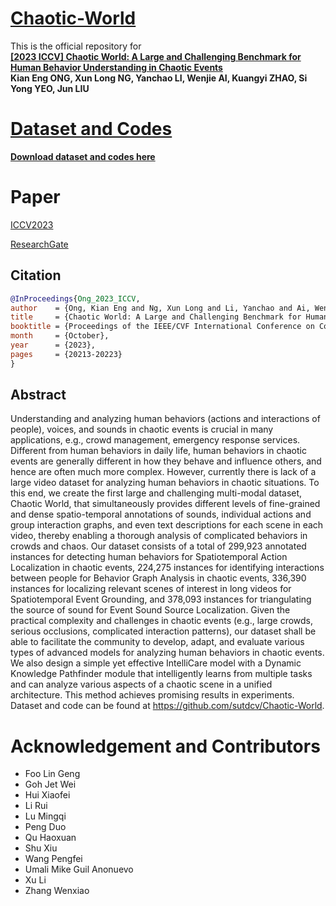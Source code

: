 # [Chaotic-World]([https://sutdcv.github.io/Animal-Kingdom](https://github.com/sutdcv/Chaotic-World))

This is the official repository for <br/>**[[2023 ICCV] Chaotic World: A Large and Challenging Benchmark for Human Behavior Understanding in Chaotic Events](https://openaccess.thecvf.com/content/ICCV2023/html/Ong_Chaotic_World_A_Large_and_Challenging_Benchmark_for_Human_Behavior_ICCV_2023_paper.html)**
<br/>**Kian Eng ONG, Xun Long NG, Yanchao LI, Wenjie AI, Kuangyi ZHAO, Si Yong YEO, Jun LIU**


# [Dataset and Codes](https://forms.office.com/r/4pvkiZsVKz)
**[Download dataset and codes here](https://forms.office.com/r/4pvkiZsVKz)**


# Paper
[ICCV2023](https://openaccess.thecvf.com/content/ICCV2023/html/Ong_Chaotic_World_A_Large_and_Challenging_Benchmark_for_Human_Behavior_ICCV_2023_paper.html)

[ResearchGate](https://www.researchgate.net/profile/Kian-Eng-Ong/publication/373692522_Chaotic_World_A_Large_and_Challenging_Benchmark_for_Human_Behavior_Understanding_in_Chaotic_Events/links/64f87116f160f748d6d1572f/Chaotic-World-A-Large-and-Challenging-Benchmark-for-Human-Behavior-Understanding-in-Chaotic-Events.pdf)

## Citation
```BibTeX
@InProceedings{Ong_2023_ICCV,
author    = {Ong, Kian Eng and Ng, Xun Long and Li, Yanchao and Ai, Wenjie and Zhao, Kuangyi and Yeo, Si Yong and Liu, Jun},
title     = {Chaotic World: A Large and Challenging Benchmark for Human Behavior Understanding in Chaotic Events},
booktitle = {Proceedings of the IEEE/CVF International Conference on Computer Vision (ICCV)},
month     = {October},
year      = {2023},
pages     = {20213-20223}
}
```

## Abstract
Understanding and analyzing human behaviors (actions and interactions of people), voices, and sounds in chaotic events is crucial in many applications, e.g., crowd management, emergency response services. Different from human behaviors in daily life, human behaviors in chaotic events are generally different in how they behave and influence others, and hence are often much more complex. However, currently there is lack of a large video dataset for analyzing human behaviors in chaotic situations. To this end, we create the first large and challenging multi-modal dataset, Chaotic World, that simultaneously provides different levels of fine-grained and dense spatio-temporal annotations of sounds, individual actions and group interaction graphs, and even text descriptions for each scene in each video, thereby enabling a thorough analysis of complicated behaviors in crowds and chaos. Our dataset consists of a total of 299,923 annotated instances for detecting human behaviors for Spatiotemporal Action Localization in chaotic events, 224,275 instances for identifying interactions between people for Behavior Graph Analysis in chaotic events, 336,390 instances for localizing relevant scenes of interest in long videos for Spatiotemporal Event Grounding, and 378,093 instances for triangulating the source of sound for Event Sound Source Localization. Given the practical complexity and challenges in chaotic events (e.g., large crowds, serious occlusions, complicated interaction patterns), our dataset shall be able to facilitate the community to develop, adapt, and evaluate various types of advanced models for analyzing human behaviors in chaotic events. We also design a simple yet effective IntelliCare model with a Dynamic Knowledge Pathfinder module that intelligently learns from multiple tasks and can analyze various aspects of a chaotic scene in a unified architecture. This method achieves promising results in experiments. Dataset and code can be found at https://github.com/sutdcv/Chaotic-World.

# Acknowledgement and Contributors
- Foo Lin Geng
- Goh Jet Wei
- Hui Xiaofei
- Li Rui
- Lu Mingqi
- Peng Duo
- Qu Haoxuan
- Shu Xiu
- Wang Pengfei
- Umali Mike Guil Anonuevo
- Xu Li
- Zhang Wenxiao
